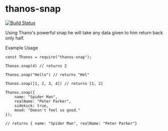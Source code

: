 # thanos-snap
[![Build Status](https://travis-ci.com/Travo100/thanos-snap.svg?branch=master)](https://travis-ci.com/Travo100/thanos-snap)

Using Thano's powerful snap he will take any data given to him return back only half.

Example Usage
```
const Thanos = require("thanos-snap");

Thanos.snap(4) // returns 2 

Thanos.snap("Hello") // returns "Hel"

Thanos.snap([1, 2, 3, 4]) // returns [1, 2]

Thanos.snap({
    name: "Spider Man",
    realName: "Peter Parker",
    sidekick: true, 
    mood: "Doesn't feel so good."
});

// returns { name: "Spider Man", realName: "Peter Parker"}

